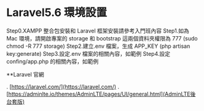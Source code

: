# Laravel5.6 環境設置

Step0.XAMPP 整合包安裝和 Laravel 框架安裝請參考入門班內容
Step1.如為 Mac 環境，請開啟專案的 storage 和 bootstrap 這兩個資料夾權限為 777 (sudo chmod -R 777 storage)
Step2.建立.env 檔案，生成 APP_KEY (php artisan key:generate)
Step3.設定.env 檔案的相關內容，如範例
Step4.設定 confing/app.php 的相關內容，如範例

\*\*Laravel 官網

. [https://laravel.com/](https://laravel.com/)
. [https://adminlte.io/themes/AdminLTE/pages/UI/general.html](AdminLTE後台套版)
